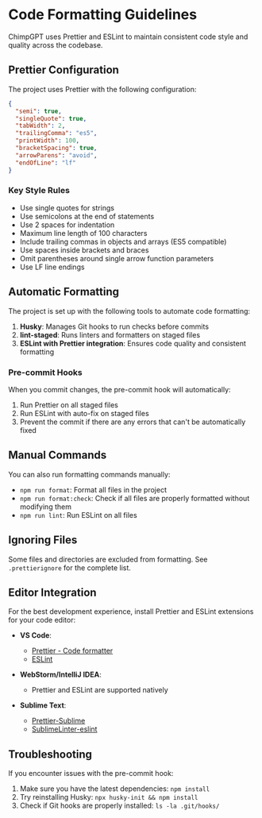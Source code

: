 # Code Formatting Guidelines

ChimpGPT uses Prettier and ESLint to maintain consistent code style and quality across the codebase.

## Prettier Configuration

The project uses Prettier with the following configuration:

```json
{
  "semi": true,
  "singleQuote": true,
  "tabWidth": 2,
  "trailingComma": "es5",
  "printWidth": 100,
  "bracketSpacing": true,
  "arrowParens": "avoid",
  "endOfLine": "lf"
}
```

### Key Style Rules

- Use single quotes for strings
- Use semicolons at the end of statements
- Use 2 spaces for indentation
- Maximum line length of 100 characters
- Include trailing commas in objects and arrays (ES5 compatible)
- Use spaces inside brackets and braces
- Omit parentheses around single arrow function parameters
- Use LF line endings

## Automatic Formatting

The project is set up with the following tools to automate code formatting:

1. **Husky**: Manages Git hooks to run checks before commits
2. **lint-staged**: Runs linters and formatters on staged files
3. **ESLint with Prettier integration**: Ensures code quality and consistent formatting

### Pre-commit Hooks

When you commit changes, the pre-commit hook will automatically:

1. Run Prettier on all staged files
2. Run ESLint with auto-fix on staged files
3. Prevent the commit if there are any errors that can't be automatically fixed

## Manual Commands

You can also run formatting commands manually:

- `npm run format`: Format all files in the project
- `npm run format:check`: Check if all files are properly formatted without modifying them
- `npm run lint`: Run ESLint on all files

## Ignoring Files

Some files and directories are excluded from formatting. See `.prettierignore` for the complete list.

## Editor Integration

For the best development experience, install Prettier and ESLint extensions for your code editor:

- **VS Code**:

  - [Prettier - Code formatter](https://marketplace.visualstudio.com/items?itemName=esbenp.prettier-vscode)
  - [ESLint](https://marketplace.visualstudio.com/items?itemName=dbaeumer.vscode-eslint)

- **WebStorm/IntelliJ IDEA**:

  - Prettier and ESLint are supported natively

- **Sublime Text**:
  - [Prettier-Sublime](https://packagecontrol.io/packages/JsPrettier)
  - [SublimeLinter-eslint](https://packagecontrol.io/packages/SublimeLinter-eslint)

## Troubleshooting

If you encounter issues with the pre-commit hook:

1. Make sure you have the latest dependencies: `npm install`
2. Try reinstalling Husky: `npx husky-init && npm install`
3. Check if Git hooks are properly installed: `ls -la .git/hooks/`
